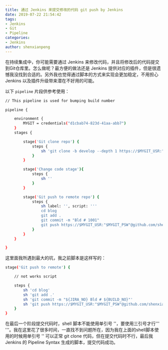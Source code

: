 ```yaml
---
title: 通过 Jenkins 来提交修改的代码 git push by Jenkins
date: 2019-07-22 21:54:42
tags: 
- Jenkins
- Git
- Pipeline
categories: 
- Jenkins
author: shenxianpeng
---
```


在持续集成中，你可能需要通过 Jenkins 来修改代码，并且将修改后的代码提交到Git仓库里。怎么做呢？最方便的做法还是 Jenkins 提供对应的插件，但是很遗憾我没找到合适的。另外我也觉得通过脚本的方式来实现会更加稳定，不用担心 Jenkins 以及插件升级带来潜在不好用的可能。

<!-- more -->

以下 `pipeline` 片段供参考使用：

```bash
// This pipeline is used for bumping build number

pipeline {

    environment {
        MYGIT = credentials("d1cbab74-823d-41aa-abb7")
    }
    stages {

        stage('Git clone repo') {
            steps {
                sh 'git clone -b develop --depth 1 https://$MYGIT_USR:"$MYGIT_PSW"@github.com/shenxianpeng/blog.git'
            }
        }

        stage('Change code stage'){
            steps {
                sh ''
            }
        }

        stage('Git push to remote repo') {
            steps {
                sh label: '', script: '''
                cd blog
                git add .
                git commit -m "Bld # 1001"
                git push https://$MYGIT_USR:"$MYGIT_PSW"@github.com/shenxianpeng/blog.git --all'''
            }
        }
    }

}
```

这里面我所遇到最大的坑，我之前脚本是这样写的：

```bash
stage('Git push to remote') {

    // not works script

    steps {
        sh 'cd blog'
        sh 'git add .'
        sh 'git commit -m "${JIRA_NO} Bld # ${BUILD_NO}"'
        sh 'git push https://$MYGIT_USR:"$MYGIT_PSW"@github.com/shenxianpeng/blog.git --all'
    }
}
```

在最后一个阶段提交代码时，shell 脚本不能使用单引号 ''，要使用三引号才行''' '''。我在这里花了很多时间，一直找不到问题所在，因为我在上面的shell脚本使用的时候用单引号 '' 可以正常 git clone 代码，但在提交代码时不行，最后我 Jenkins 的 Pipeline Syntax 生成的脚本，提交代码成功。
